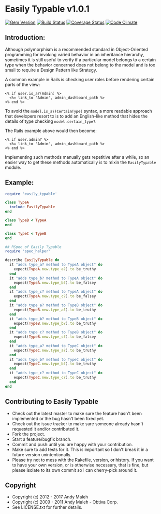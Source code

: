 # Easily Typable v1.0.1
[![Gem Version](https://badge.fury.io/rb/easily_typable.svg)](http://badge.fury.io/rb/easily_typable)
[![Build Status](https://api.travis-ci.org/AndyObtiva/easily_typable.svg?branch=master)](https://travis-ci.org/AndyObtiva/easily_typable)
[![Coverage Status](https://coveralls.io/repos/AndyObtiva/easily_typable/badge.svg?branch=master)](https://coveralls.io/r/AndyObtiva/easily_typable?branch=master)
[![Code Climate](https://codeclimate.com/github/AndyObtiva/easily_typable.svg)](https://codeclimate.com/github/AndyObtiva/easily_typable)

## Introduction:

Although polymorphism is a recommended standard in Object-Oriented programming
for invoking varied behavior in an inheritance hierarchy, sometimes it is still
useful to verify if a particular model belongs to a certain type when the
behavior concerned does not belong to the model and is too small to require a
Design Pattern like Strategy.

A common example in Rails is checking user roles before rendering certain
parts of the view:

```erb
<% if user.is_a?(Admin) %>
  <%= link_to 'Admin', admin_dashboard_path %>
<% end %>
```

To avoid the ```model.is_a?(CertainType)``` syntax, a more readable approach
that developers resort to is to add an English-like method that hides the
details of type checking ```model.certain_type?```.

The Rails example above would then become:

```erb
<% if user.admin? %>
  <%= link_to 'Admin', admin_dashboard_path %>
<% end %>
```

Implementing such methods manually gets repetitive after a while, so an easier
way to get these methods automatically is to mixin the ```EasilyTypable```
module.

## Example:

```ruby
require 'easily_typable'

class TypeA
  include EasilyTypable
end

class TypeB < TypeA
end

class TypeC < TypeB
end

## RSpec of Easily Typable
require 'spec_helper'

describe EasilyTypable do
  it "adds type_a? method to TypeA object" do
    expect(TypeA.new.type_a?).to be_truthy
  end
  it "adds type_b? method to TypeA object" do
    expect(TypeA.new.type_b?).to be_falsey
  end
  it "adds type_c? method to TypeA object" do
    expect(TypeA.new.type_c?).to be_falsey
  end
  it "adds type_a? method to TypeB object" do
    expect(TypeB.new.type_a?).to be_truthy
  end
  it "adds type_b? method to TypeB object" do
    expect(TypeB.new.type_b?).to be_truthy
  end
  it "adds type_c? method to TypeB object" do
    expect(TypeB.new.type_c?).to be_falsey
  end
  it "adds type_a? method to TypeC object" do
    expect(TypeC.new.type_a?).to be_truthy
  end
  it "adds type_b? method to TypeC object" do
    expect(TypeC.new.type_b?).to be_truthy
  end
  it "adds type_c? method to TypeC object" do
    expect(TypeC.new.type_c?).to be_truthy
  end
end
```

## Contributing to Easily Typable

 * Check out the latest master to make sure the feature hasn't been implemented or the bug hasn't been fixed yet.
 * Check out the issue tracker to make sure someone already hasn't requested it and/or contributed it.
 * Fork the project.
 * Start a feature/bugfix branch.
 * Commit and push until you are happy with your contribution.
 * Make sure to add tests for it. This is important so I don't break it in a future version unintentionally.
 * Please try not to mess with the Rakefile, version, or history. If you want to have your own version, or is otherwise necessary, that is fine, but please isolate to its own commit so I can cherry-pick around it.

## Copyright

 * Copyright (c) 2012 - 2017 Andy Maleh
 * Copyright (c) 2009 - 2011 Andy Maleh - Obtiva Corp.
 * See LICENSE.txt for further details.
